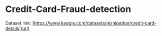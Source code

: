 # Credit-Card-Fraud-detection

Dataset link: [https://www.kaggle.com/datasets/nishipatkar/credit-card-details](url)

